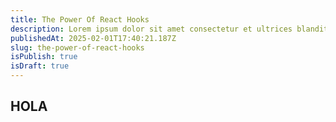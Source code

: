 ```yaml
---
title: The Power Of React Hooks
description: Lorem ipsum dolor sit amet consectetur et ultrices blandit neque ege
publishedAt: 2025-02-01T17:40:21.187Z
slug: the-power-of-react-hooks
isPublish: true
isDraft: true
---
```

## H﻿OLA